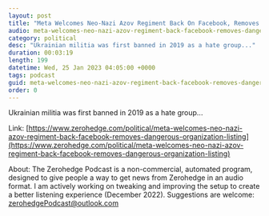 ```yaml
---
layout: post
title: "Meta Welcomes Neo-Nazi Azov Regiment Back On Facebook, Removes &quot;Dangerous Organization&quot; Listing"
audio: meta-welcomes-neo-nazi-azov-regiment-back-facebook-removes-dangerous-organization-listing-0
category: political
desc: "Ukrainian militia was first banned in 2019 as a hate group..."
duration: 00:03:19
length: 199
datetime: Wed, 25 Jan 2023 04:05:00 +0000
tags: podcast
guid: meta-welcomes-neo-nazi-azov-regiment-back-facebook-removes-dangerous-organization-listing-0
order: 0
---
```

Ukrainian militia was first banned in 2019 as a hate group...

Link: [https://www.zerohedge.com/political/meta-welcomes-neo-nazi-azov-regiment-back-facebook-removes-dangerous-organization-listing](https://www.zerohedge.com/political/meta-welcomes-neo-nazi-azov-regiment-back-facebook-removes-dangerous-organization-listing)

About: The Zerohedge Podcast is a non-commercial, automated program, designed to give people a way to get news from Zerohedge in an audio format.  I am actively working on tweaking and improving the setup to create a better listening experience (December 2022).  Suggestions are welcome: [zerohedgePodcast@outlook.com](mailto:zerohedgePodcast@outlook.com)